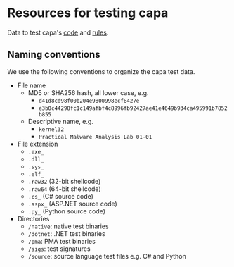 # Resources for testing capa
Data to test capa's [code](https://github.com/mandiant/capa) and [rules](https://github.com/mandiant/capa-rules).

## Naming conventions
We use the following conventions to organize the capa test data.

- File name
  - MD5 or SHA256 hash, all lower case, e.g.
    - `d41d8cd98f00b204e9800998ecf8427e`
    - `e3b0c44298fc1c149afbf4c8996fb92427ae41e4649b934ca495991b7852b855`
  - Descriptive name, e.g.
    - `kernel32`
    - `Practical Malware Analysis Lab 01-01`
- File extension
  - `.exe_`
  - `.dll_`
  - `.sys_`
  - `.elf_`
  - `.raw32` (32-bit shellcode)
  - `.raw64` (64-bit shellcode)
  - `.cs_` (C# source code)
  - `.aspx_` (ASP.NET source code)
  - `.py_` (Python source code)
- Directories
  - `/native`: native test binaries
  - `/dotnet`: .NET test binaries
  - `/pma`: PMA test binaries
  - `/sigs`: test signatures
  - `/source`: source language test files e.g. C# and Python

